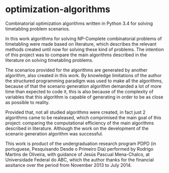 optimization-algorithms
=======================

Combinatorial optimization algorithms written in Python 3.4 for solving timetabling problem scenarios.

In this work algorithms for solving NP-Complete combinatorial problems of timetabling were made based on literature, which describes the relevant methods created until now for solving these kind of problems. The intention of this project was to compare the main algorithms described in the literature on solving timetabling problems.

The scenarios provided for the algorithms are generated by another algorithm, also created in this work. By knowledge limitations of the author the structured programming paradigm was used to make all the algorithms, because of that the scenario generation algorithm demanded a lot of more time than expected to code it, this is also because of the complexity of variables that this algorithm is capable of generating in order to be as close as possible to reality.

Provided that, not all studied algorithms were created, in fact just 2 algorithms came to be realeased, which comprimised the main goal of this project: comparing the computational efficiency of the main algorithms described in literature. Although the work on the development of the scenario generation algorithm was successful.

This work is product of the undergraduation research program PDPD (in portuguese, Pesquisando Desde o Primeiro Dia) performed by Rodrigo Martins de Oliveira, with guidance of Jesús Pascual Mena-Chalco, at Universidade Federal do ABC, which the author thanks for the financial assitance over the period from November 2013 to July 2014.
